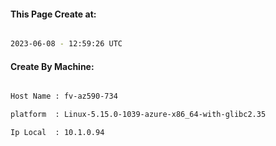 
   
#### This Page Create at:

```bash

2023-06-08 - 12:59:26 UTC

```

#### Create By Machine:

```bash

Host Name : fv-az590-734

platform  : Linux-5.15.0-1039-azure-x86_64-with-glibc2.35

Ip Local  : 10.1.0.94

```

